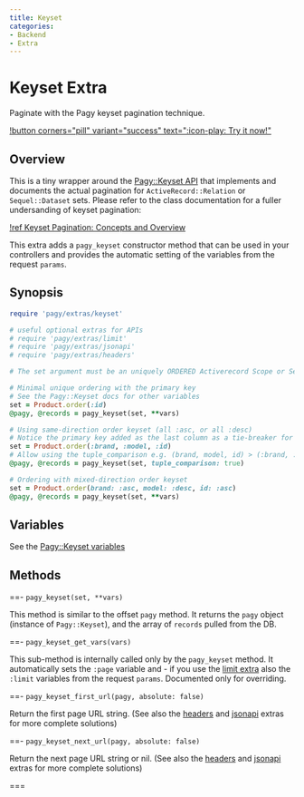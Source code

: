```yaml
---
title: Keyset
categories:
- Backend
- Extra
---
```


# Keyset Extra

Paginate with the Pagy keyset pagination technique. 

[!button corners="pill" variant="success" text=":icon-play: Try it now!"](/playground.md#3-demo-app)

## Overview

This is a tiny wrapper around the [Pagy::Keyset API](/docs/api/keyset.md) that implements and documents the actual pagination 
for `ActiveRecord::Relation` or `Sequel::Dataset` sets.  Please refer to the class documentation for a fuller undersanding of 
keyset pagination:

[!ref Keyset Pagination: Concepts and Overview](/docs/api/keyset.md)

This extra adds a `pagy_keyset` constructor method that can be used in your controllers and provides the automatic setting of the 
variables from the request `params`.

## Synopsis

```ruby pagy.rb (initializer)
require 'pagy/extras/keyset'

# useful optional extras for APIs
# require 'pagy/extras/limit'
# require 'pagy/extras/jsonapi'
# require 'pagy/extras/headers'
```

```ruby Controller (action)
# The set argument must be an uniquely ORDERED Activerecord Scope or Sequel Dataset 

# Minimal unique ordering with the primary key 
# See the Pagy::Keyset docs for other variables
set = Product.order(:id)
@pagy, @records = pagy_keyset(set, **vars)

# Using same-direction order keyset (all :asc, or all :desc) 
# Notice the primary key added as the last column as a tie-breaker for uniqueness
set = Product.order(:brand, :model, :id)
# Allow using the tuple_comparison e.g. (brand, model, id) > (:brand, :model, :id)
@pagy, @records = pagy_keyset(set, tuple_comparison: true)

# Ordering with mixed-direction order keyset
set = Product.order(brand: :asc, model: :desc, id: :asc) 
@pagy, @records = pagy_keyset(set, **vars)
```

## Variables

See the [Pagy::Keyset variables](/docs/api/keyset.md#variables)

## Methods

==- `pagy_keyset(set, **vars)`

This method is similar to the offset `pagy` method. It returns the `pagy` object (instance of `Pagy::Keyset`), and the array 
of `records` pulled from the DB.

==- `pagy_keyset_get_vars(vars)`

This sub-method is internally called only by the `pagy_keyset` method. It automatically sets the `:page` variable and - if you 
use the [limit extra](limit.md) also the `:limit` variables from the request `params`. Documented only for 
overriding.

==- `pagy_keyset_first_url(pagy, absolute: false)`

Return the first page URL string. (See also the [headers](headers.md) and [jsonapi](jsonapi.md) extras for more complete solutions)

==- `pagy_keyset_next_url(pagy, absolute: false)`

Return the next page URL string or nil. (See also the [headers](headers.md) and [jsonapi](jsonapi.md) extras for more complete solutions)

===
